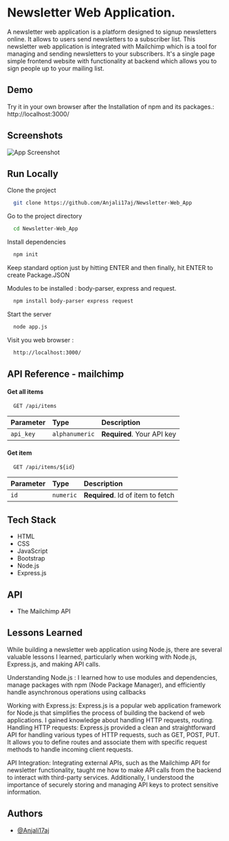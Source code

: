 
# Newsletter Web Application.


A newsletter web application is a platform designed to signup newsletters online. It allows to users send newsletters to a subscriber list.
This newsletter web application is integrated with Mailchimp which is a tool for managing and sending newsletters to your subscribers.
It's a single page simple frontend website with functionality at backend which allows you to sign people up to your mailing list. 



## Demo
Try it in your own browser after the Installation of npm and its packages.: http://localhost:3000/





## Screenshots

![App Screenshot](https://scontent.fmaa8-1.fna.fbcdn.net/v/t39.30808-6/350778857_1249138182638246_5468853691035591519_n.jpg?_nc_cat=111&ccb=1-7&_nc_sid=0debeb&_nc_ohc=Q8SWflVbwycAX8xCjuq&_nc_oc=AQlVpy7D_AmaoXDEYH4J8dkVSkplbOLkumAhWgm9FnSlGIVda--E7-ZZ3uHP3GJu3jM&_nc_ht=scontent.fmaa8-1.fna&oh=00_AfA6bKNFU2kjsy8O9RHYi2qOF_oPa0yK4CWiobuL2Ud8Og&oe=649254CC)


## Run Locally

Clone the project

```bash
  git clone https://github.com/Anjali17aj/Newsletter-Web_App
```

Go to the project directory

```bash
  cd Newsletter-Web_App
```

Install dependencies

```bash
  npm init
```
Keep standard option just by hitting ENTER and then finally, hit ENTER to create Package.JSON

Modules to be installed : body-parser, express and request.
```bash
  npm install body-parser express request
```
Start the server

```bash
  node app.js
```
Visit you web browser :

```bash
  http://localhost:3000/
```

## API Reference - mailchimp

#### Get all items

```http
  GET /api/items
```

| Parameter | Type     | Description                |
| :-------- | :------- | :------------------------- |
| `api_key` | `alphanumeric` | **Required**. Your API key |

#### Get item

```http
  GET /api/items/${id}
```

| Parameter | Type     | Description                       |
| :-------- | :------- | :-------------------------------- |
| `id`      | `numeric` | **Required**. Id of item to fetch |



## Tech Stack
- HTML
- CSS
- JavaScript
- Bootstrap
- Node.js
- Express.js

## API 
- The Mailchimp API


## Lessons Learned

While building a newsletter web application using Node.js, there are several valuable lessons I learned, particularly when working with Node.js, Express.js, and making API calls.

Understanding Node.js : I learned how to use modules and dependencies, manage packages with npm (Node Package Manager), and efficiently handle asynchronous operations using callbacks

Working with Express.js: Express.js is a popular web application framework for Node.js that simplifies the process of building the backend of web applications. I gained knowledge about handling HTTP requests, routing.
Handling HTTP requests: Express.js provided a clean and straightforward API for handling various types of HTTP requests, such as GET, POST, PUT. It allows you to define routes and associate them with specific request methods to handle incoming client requests.

API Integration: Integrating external APIs, such as the Mailchimp API for newsletter functionality, taught me how to make API calls from the backend to interact with third-party services. Additionally, I understood the importance of securely storing and managing API keys to protect sensitive information.


## Authors

- [@Anjali17aj](https://github.com/Anjali17aj)

